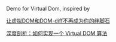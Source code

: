 Demo for Virtual Dom, inspired by 

[让虚拟DOM和DOM-diff不再成为你的绊脚石](https://juejin.im/post/5c8e5e4951882545c109ae9c)

[深度剖析：如何实现一个 Virtual DOM 算法](https://github.com/livoras/blog/issues/13)
